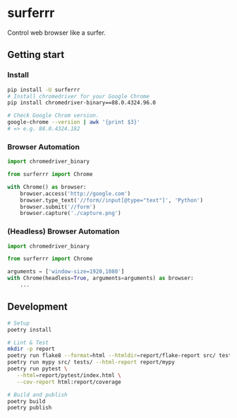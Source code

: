 # surferrr

Control web browser like a surfer.

## Getting start

### Install

```sh
pip install -U surferrr
# Install chromedriver for your Google Chrome
pip install chromedriver-binary==88.0.4324.96.0

# Check Google Chrom version.
google-chrome --version | awk '{print $3}'
# => e.g. 88.0.4324.182
```

### Browser Automation

```python
import chromedriver_binary

from surferrr import Chrome

with Chrome() as browser:
    browser.access('http://google.com')
    browser.type_text('//form//input[@type="text"]', 'Python')
    browser.submit('//form')
    browser.capture('./capture.png')
```

### (Headless) Browser Automation

```python
import chromedriver_binary

from surferrr import Chrome

arguments = ['window-size=1920,1080']
with Chrome(headless=True, arguments=arguments) as browser:
    ...
```
## Development

```sh
# Setup
poetry install

# Lint & Test
mkdir -p report
poetry run flake8 --format=html --htmldir=report/flake-report src/ tests/
poetry run mypy src/ tests/ --html-report report/mypy
poetry run pytest \
   --html=report/pytest/index.html \
   --cov-report html:report/coverage

# Build and publish
poetry build
poetry publish
```
